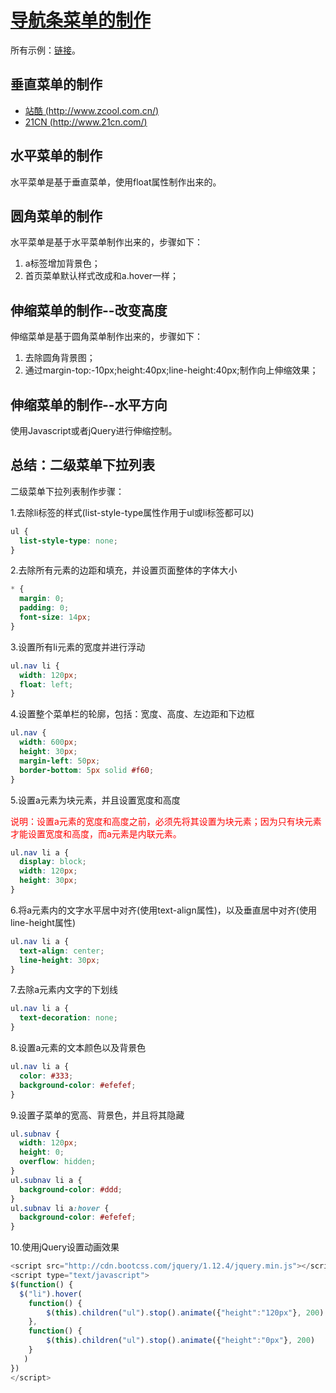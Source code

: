# [导航条菜单的制作](http://www.imooc.com/learn/6)

所有示例：[链接](http://123.56.21.232:8252/video/imooc/htmlcss/nav_bar/)。

## 垂直菜单的制作

- [站酷 (http://www.zcool.com.cn/)](http://www.zcool.com.cn/)
- [21CN (http://www.21cn.com/)](http://www.21cn.com/)


## 水平菜单的制作

水平菜单是基于垂直菜单，使用float属性制作出来的。


## 圆角菜单的制作

水平菜单是基于水平菜单制作出来的，步骤如下：
1. a标签增加背景色；
2. 首页菜单默认样式改成和a.hover一样；


## 伸缩菜单的制作--改变高度

伸缩菜单是基于圆角菜单制作出来的，步骤如下：
1. 去除圆角背景图；
2. 通过margin-top:-10px;height:40px;line-height:40px;制作向上伸缩效果；

## 伸缩菜单的制作--水平方向

使用Javascript或者jQuery进行伸缩控制。


## 总结：二级菜单下拉列表

二级菜单下拉列表制作步骤：

1.去除li标签的样式(list-style-type属性作用于ul或li标签都可以)

```css
ul {
  list-style-type: none;
}
```

2.去除所有元素的边距和填充，并设置页面整体的字体大小

```css
* {
  margin: 0;
  padding: 0;
  font-size: 14px;
}
```
    
3.设置所有li元素的宽度并进行浮动

```css
ul.nav li {
  width: 120px;
  float: left;
}
```

4.设置整个菜单栏的轮廓，包括：宽度、高度、左边距和下边框

```css
ul.nav {
  width: 600px;
  height: 30px;
  margin-left: 50px;
  border-bottom: 5px solid #f60;
}
```

5.设置a元素为块元素，并且设置宽度和高度

<font color="red">说明：设置a元素的宽度和高度之前，必须先将其设置为块元素；因为只有块元素才能设置宽度和高度，而a元素是内联元素。</font>

```css
ul.nav li a {
  display: block;
  width: 120px;
  height: 30px;
}
```

6.将a元素内的文字水平居中对齐(使用text-align属性)，以及垂直居中对齐(使用line-height属性)

```css
ul.nav li a {
  text-align: center;
  line-height: 30px;
}
```

7.去除a元素内文字的下划线

```css
ul.nav li a {
  text-decoration: none;
}
```

8.设置a元素的文本颜色以及背景色

```css
ul.nav li a {
  color: #333;
  background-color: #efefef;
}
```

9.设置子菜单的宽高、背景色，并且将其隐藏

```css
ul.subnav {
  width: 120px;
  height: 0;
  overflow: hidden;
}
ul.subnav li a {
  background-color: #ddd;
}
ul.subnav li a:hover {
  background-color: #efefef;
}
```

10.使用jQuery设置动画效果

```javascript
<script src="http://cdn.bootcss.com/jquery/1.12.4/jquery.min.js"></script>
<script type="text/javascript">
$(function() {
  $("li").hover(
    function() {
        $(this).children("ul").stop().animate({"height":"120px"}, 200)
    },
    function() {
        $(this).children("ul").stop().animate({"height":"0px"}, 200)
    }
   )
})
</script>
```








